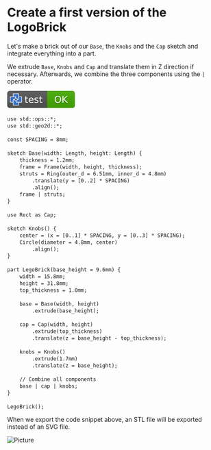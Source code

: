 # Create a first version of the LogoBrick

Let's make a brick out of our `Base`, the `Knobs` and the `Cap` sketch and integrate everything into a part.

We extrude `Base`, `Knobs` and `Cap` and translate them in Z direction if necessary.
Afterwards, we combine the three components using the `|` operator.

[![test](.test/first_version.svg)](.test/first_version.log)

```µcad,first_version
use std::ops::*;
use std::geo2d::*;

const SPACING = 8mm;

sketch Base(width: Length, height: Length) {
    thickness = 1.2mm;
    frame = Frame(width, height, thickness);
    struts = Ring(outer_d = 6.51mm, inner_d = 4.8mm)
        .translate(y = [0..2] * SPACING)
        .align();
    frame | struts;
}

use Rect as Cap;

sketch Knobs() {
    center = (x = [0..1] * SPACING, y = [0..3] * SPACING);
    Circle(diameter = 4.8mm, center)
        .align();
}

part LegoBrick(base_height = 9.6mm) {
    width = 15.8mm;
    height = 31.8mm;
    top_thickness = 1.0mm;

    base = Base(width, height)
        .extrude(base_height);

    cap = Cap(width, height)
        .extrude(top_thickness)
        .translate(z = base_height - top_thickness);

    knobs = Knobs()
        .extrude(1.7mm)
        .translate(z = base_height);

    // Combine all components
    base | cap | knobs;
}

LegoBrick();
```

When we export the code snippet above, an STL file will be exported instead of an SVG file.

![Picture](.test/first_version-out.svg)
